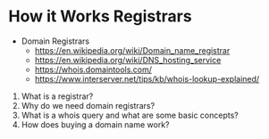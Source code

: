 # How it Works Registrars
* Domain Registrars
   * <https://en.wikipedia.org/wiki/Domain_name_registrar>
   * <https://en.wikipedia.org/wiki/DNS_hosting_service>
   * <https://whois.domaintools.com/>
   * <https://www.interserver.net/tips/kb/whois-lookup-explained/>



1. What is a registrar?
2. Why do we need domain registrars?
3. What is a whois query and what are some basic concepts?
4. How does buying a domain name work?

